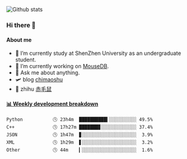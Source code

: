 ![Github stats](https://github-readme-stats.vercel.app/api?username=chimaoshu&show_icons=true&theme=cobalt)

### Hi there 👋

#### About me

- 🏫 I’m currently study at ShenZhen University as an undergraduate student.
- 🔭 I’m currently working on [MouseDB](https://github.com/chimaoshu/MouseDB).
- 💬 Ask me about anything.
- 🛩️ blog  [chimaoshu](https://www.chimaoshu.top)
- 🎯 zhihu  [赤毛鼠](https://www.zhihu.com/people/chi-mao-shu-53/)

<!-- waka-box start -->
#### <a href="https://gist.github.com/e235103f6d3ace58395a9ff863c34467" target="_blank">📊 Weekly development breakdown</a>
```text
Python           🕓 23h4m  ██████████▍░░░░░░░░░░ 49.5%
C++              🕓 17h27m ███████▊░░░░░░░░░░░░░ 37.4%
JSON             🕓 1h47m  ▊░░░░░░░░░░░░░░░░░░░░  3.9%
XML              🕓 1h29m  ▋░░░░░░░░░░░░░░░░░░░░  3.2%
Other            🕓 44m    ▎░░░░░░░░░░░░░░░░░░░░  1.6%
```
<!-- Powered by https://github.com/YouEclipse/waka-box-go . -->
<!-- waka-box end -->
